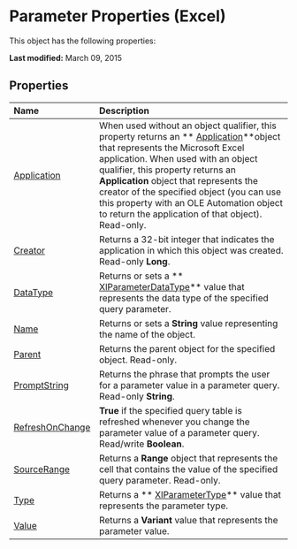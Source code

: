 
# Parameter Properties (Excel)
This object has the following properties:

 **Last modified:** March 09, 2015


## Properties



|**Name**|**Description**|
|:-----|:-----|
| [Application](8cf1a9a6-e9ae-3f4e-0181-c54bbc9732af.md)|When used without an object qualifier, this property returns an  ** [Application](19b73597-5cf9-4f56-8227-b5211f657f6f.md)**object that represents the Microsoft Excel application. When used with an object qualifier, this property returns an  **Application** object that represents the creator of the specified object (you can use this property with an OLE Automation object to return the application of that object). Read-only.|
| [Creator](3af59d13-b371-3e9f-b6d2-62452a2cba98.md)|Returns a 32-bit integer that indicates the application in which this object was created. Read-only  **Long**.|
| [DataType](c5f6fe14-9c4c-16ae-0fdb-28142ed5327c.md)|Returns or sets a  ** [XlParameterDataType](ddf44b7b-9fbd-321a-55fb-5d6942e1169a.md)** value that represents the data type of the specified query parameter.|
| [Name](f82a18d7-5172-1fcd-2593-e5b1bbe53b4a.md)|Returns or sets a  **String** value representing the name of the object.|
| [Parent](24467831-594b-e9a2-7954-65adc2ba1174.md)|Returns the parent object for the specified object. Read-only.|
| [PromptString](e385bffd-fa89-a4c3-6442-d01d957f42d6.md)|Returns the phrase that prompts the user for a parameter value in a parameter query. Read-only  **String**.|
| [RefreshOnChange](60e01ae1-82bd-e4eb-6ac7-805ffd05a811.md)| **True** if the specified query table is refreshed whenever you change the parameter value of a parameter query. Read/write **Boolean**.|
| [SourceRange](243ac075-24cc-549a-58fb-195d71dc6e68.md)|Returns a  **Range** object that represents the cell that contains the value of the specified query parameter. Read-only.|
| [Type](102e86cd-d5c4-8f94-167d-ab437cfbf69f.md)|Returns a  ** [XlParameterType](f6774f89-4992-2b7c-2dce-791fecafc1df.md)** value that represents the parameter type.|
| [Value](f17f139d-8ce8-41af-3ddb-93b2de361d1a.md)|Returns a  **Variant** value that represents the parameter value.|
